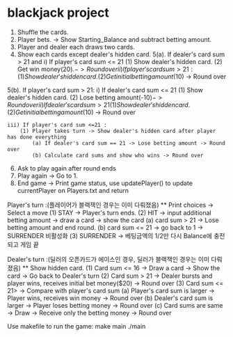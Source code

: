 # blackjack project

1. Shuffle the cards.
2. Player bets. -> Show Starting_Balance and subtract betting amount.
3. Player and dealer each draws two cards.
4. Show each cards except dealer's hidden card.
5(a). If dealer's card sum > 21 and 
    i) If player's card sum <= 21
        (1) Show dealer's hidden card.
        (2) Get win money($20). -> Round over
    ii) If player's card sum > 21:
        (1) Show dealer's hidden card.
        (2) Get initial betting amount($10) -> Round over

5(b). If player's card sum > 21:
    i) If dealer's card sum <= 21
        (1) Show dealer's hidden card.
        (2) Lose betting amount(-$10) -> Round over
    ii) If dealer's card sum > 21
        (1) Show dealer's hidden card.
        (2) Get initial betting amount($10) -> Round over

    iii) If player's card sum <=21 :
        (1) Player takes turn -> Show dealer's hidden card after player has done everything
            (a) If dealer's card sum == 21 -> Lose betting amount -> Round over
            (b) Calculate card sums and show who wins -> Round over

6. Ask to play again after round ends
7. Play again -> Go to 1.
8. End game -> Print game status, use updatePlayer() to update currentPlayer on Players.txt and return

Player's turn :(플레이어가 블랙잭인 경우는 이미 다뤄졌음) ** Print choices -> Select a move 
(1) STAY -> Player's turn ends.
(2) HIT -> input additional betting amount -> draw a card -> show the card
    (a) card sum > 21 -> Lose betting amount and end round.
    (b) card sum <= 21 -> go back to 1 -> SURRENDER 비활성화
(3) SURRENDER -> 베팅금액의 1/2만 다시 Balance에 충전되고 게임 끝

Dealer's turn :(딜러의 오픈카드가 에이스인 경우, 딜러가 블랙잭인 경우는 이미 다뤄졌음) ** Show hidden card.
(1) Card sum <= 16 -> Draw a card -> Show the card -> Go back to Dealer's turn
(2) Card sum > 21 -> Dealer bursts and player wins, receives initial bet money($20) -> Round over
(3) Card sum <= 21> -> Compare with player's card sum
    (a) Player's card sum is larger -> Player wins, receives win money -> Round over
    (b) Dealer's card sum is larger -> Player loses betting money -> Round over
    (c) Card sums are same -> Draw -> Receive only the betting money -> Round over


Use makefile to run the game: make main ./main